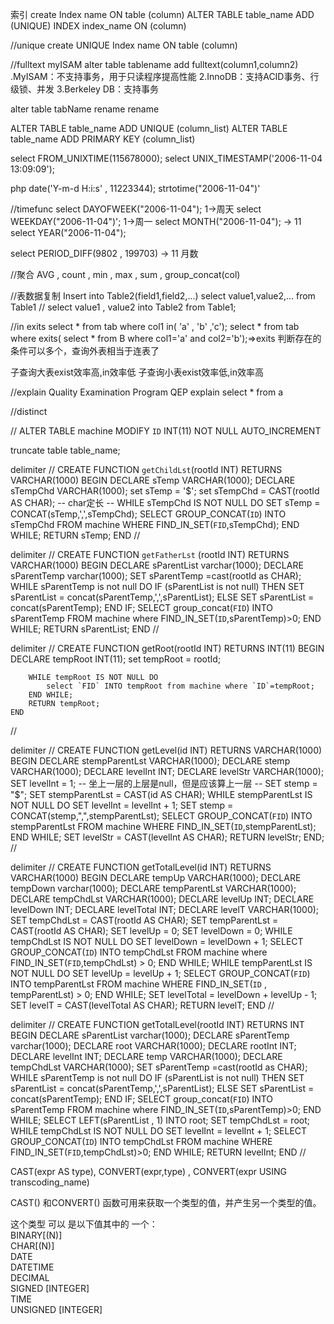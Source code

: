 索引
create Index name ON table (column)
ALTER TABLE table_name ADD (UNIQUE) INDEX index_name ON (column)

//unique
create UNIQUE Index name ON table (column)

//fulltext myISAM
alter table tablename add fulltext(column1,column2) 
.MyISAM：不支持事务，用于只读程序提高性能 2.InnoDB：支持ACID事务、行级锁、并发 3.Berkeley DB：支持事务

alter table tabName rename rename

ALTER TABLE table_name ADD UNIQUE (column_list)
ALTER TABLE table_name ADD PRIMARY KEY (column_list)

select FROM_UNIXTIME(115678000);
select UNIX_TIMESTAMP('2006-11-04 13:09:09');

php 
date('Y-m-d H:i:s' , 11223344);
strtotime("2006-11-04")'

//timefunc
select DAYOFWEEK("2006-11-04"); 1->周天
select WEEKDAY("2006-11-04")'; 1->周一
select MONTH("2006-11-04"); -> 11
select YEAR("2006-11-04");

select PERIOD_DIFF(9802 , 199703) -> 11 月数

//聚合
AVG , count  , min , max , sum , group_concat(col)

//表数据复制
Insert into Table2(field1,field2,...) select value1,value2,... from Table1
//
select value1 , value2 into Table2 from Table1;


//in exits
select * from tab where col1 in( 'a' , 'b' ,'c');
select * from tab where exits( select * from B where col1='a' and col2='b');=>exits 判断存在的条件可以多个，查询外表相当于连表了

子查询大表exist效率高,in效率低
子查询小表exist效率低,in效率高

//explain Quality Examination Program QEP
explain select * from a

//distinct

//
ALTER TABLE machine MODIFY `ID` INT(11) NOT NULL AUTO_INCREMENT

truncate table table_name;


delimiter //
CREATE FUNCTION `getChildLst`(rootId INT)
RETURNS VARCHAR(1000)
	BEGIN
		DECLARE sTemp VARCHAR(1000);
		DECLARE sTempChd VARCHAR(1000);
		set sTemp = '$';
		set sTempChd = CAST(rootId AS CHAR);	-- char定长 --
		WHILE sTempChd IS NOT NULL DO
			SET sTemp = CONCAT(sTemp,',',sTempChd);
			SELECT GROUP_CONCAT(`ID`) INTO sTempChd FROM machine WHERE FIND_IN_SET(`FID`,sTempChd);
		END WHILE;
		RETURN sTemp;
	END
//


delimiter //
CREATE FUNCTION `getFatherLst` (rootId INT)
RETURNS VARCHAR(1000)
BEGIN 
	DECLARE sParentList varchar(1000); 
	DECLARE sParentTemp varchar(1000); 
	SET sParentTemp =cast(rootId as CHAR); 
	WHILE sParentTemp is not null DO 
		IF (sParentList is not null) THEN 
			SET sParentList = concat(sParentTemp,',',sParentList); 
		ELSE 
			SET sParentList = concat(sParentTemp); 
		END IF; 
		SELECT group_concat(`FID`) INTO sParentTemp FROM machine where FIND_IN_SET(`ID`,sParentTemp)>0; 
	END WHILE; 
	RETURN sParentList; 
END
//	


delimiter //
CREATE FUNCTION getRoot(rootId INT)
	RETURNS INT(11)
	BEGIN
		DECLARE tempRoot INT(11);
		set tempRoot = rootId; 

		WHILE tempRoot IS NOT NULL DO
			select `FID` INTO tempRoot from machine where `ID`=tempRoot;
		END WHILE;
		RETURN tempRoot;
	END
//

delimiter //
CREATE FUNCTION getLevel(id INT)
RETURNS VARCHAR(1000)
	BEGIN
		DECLARE stempParentLst VARCHAR(1000);
		DECLARE stemp VARCHAR(1000);
		DECLARE levelInt INT;
		DECLARE levelStr VARCHAR(1000);
		SET levelInt = 1; -- 坐上一层的上层是null，但是应该算上一层 --
		SET stemp = "$";
		SET stempParentLst = CAST(id AS CHAR);
		WHILE stempParentLst IS NOT NULL DO
			SET levelInt = levelInt + 1;
			SET stemp = CONCAT(stemp,",",stempParentLst);
			SELECT GROUP_CONCAT(`FID`) INTO stempParentLst FROM machine WHERE FIND_IN_SET(`ID`,stempParentLst);
		END WHILE;
		SET levelStr = CAST(levelInt AS CHAR);
		RETURN levelStr;
	END;
//



delimiter //
CREATE FUNCTION getTotalLevel(id INT)
	RETURNS VARCHAR(1000)
	BEGIN
		DECLARE tempUp VARCHAR(1000);
		DECLARE tempDown varchar(1000);
		DECLARE tempParentLst VARCHAR(1000);
		DECLARE tempChdLst VARCHAR(1000);
		DECLARE levelUp INT;
		DECLARE levelDown INT;
		DECLARE levelTotal INT;
		DECLARE levelT VARCHAR(1000);
		SET tempChdLst = CAST(rootId AS CHAR);
		SET tempParentLst = CAST(rootId AS CHAR);
		SET levelUp = 0; 
		SET levelDown = 0;
		WHILE tempChdLst IS NOT NULL DO
			SET levelDown = levelDown + 1;
			SELECT GROUP_CONCAT(`ID`) INTO tempChdLst FROM machine where FIND_IN_SET(`FID`,tempChdLst) > 0;
		END WHILE;
		WHILE tempParentLst IS NOT NULL DO
			SET levelUp = levelUp + 1;
			SELECT GROUP_CONCAT(`FID`) INTO tempParentLst FROM machine WHERE FIND_IN_SET(`ID` , tempParentLst) > 0;
		END WHILE;
		SET levelTotal = levelDown + levelUp - 1;
		SET levelT = CAST(levelTotal AS CHAR);
		RETURN levelT;
	END
//


delimiter //
CREATE FUNCTION getTotalLevel(rootId INT)
RETURNS INT
BEGIN 
	DECLARE sParentList varchar(1000); 
	DECLARE sParentTemp varchar(1000); 
	DECLARE root VARCHAR(1000);
	DECLARE rootInt INT;
	DECLARE levelInt INT;
	DECLARE temp VARCHAR(1000);
	DECLARE tempChdLst VARCHAR(1000);
	SET sParentTemp =cast(rootId as CHAR); 
	WHILE sParentTemp is not null DO 
		IF (sParentList is not null) THEN 
			SET sParentList = concat(sParentTemp,',',sParentList); 
		ELSE 
			SET sParentList = concat(sParentTemp); 
		END IF; 
		SELECT group_concat(`FID`) INTO sParentTemp FROM machine where FIND_IN_SET(`ID`,sParentTemp)>0; 
	END WHILE; 
	SELECT LEFT(sParentList , 1) INTO root;
	SET tempChdLst = root;
	WHILE tempChdLst IS NOT NULL DO
		SET levelInt = levelInt + 1;
		SELECT GROUP_CONCAT(`ID`) INTO tempChdLst FROM machine WHERE FIND_IN_SET(`FID`,tempChdLst)>0;
	END WHILE;
	RETURN levelInt; 
END
//

CAST(expr   AS   type),   CONVERT(expr,type)   ,   CONVERT(expr   USING   transcoding_name)  

CAST()   和CONVERT()   函数可用来获取一个类型的值，并产生另一个类型的值。  

这个类型   可以	是以下值其中的   一个：    
BINARY[(N)]  
CHAR[(N)]  
DATE  
DATETIME  
DECIMAL  
SIGNED   [INTEGER]  
TIME  
UNSIGNED   [INTEGER]


